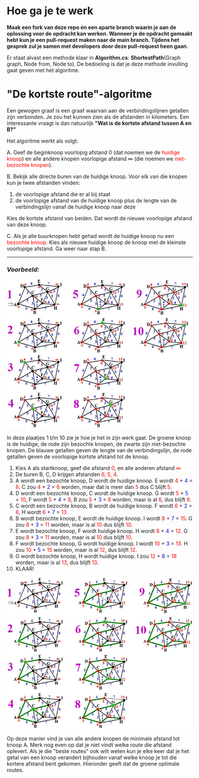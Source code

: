 # Hoe ga je te werk

**Maak een fork van deze repo én een aparte branch waarin je aan de oplossing voor de opdracht kan werken. Wanneer je de opdracht gemaakt hebt kun je een pull-request maken naar de main branch. Tijdens het gesprek zul je samen met developers door deze pull-request heen gaan.**

Er staat alvast een methode klaar in **Algorithm.cs**: **ShortestPath**(Graph graph, Node from, Node to). De bedoeling is dat je deze methode invulling gaat geven met het algoritme.

# "De kortste route"-algoritme

Een gewogen graaf is een graaf waarvan aan de verbindingslijnen getallen zijn verbonden. Je zou het kunnen zien als de afstanden in kilometers.
Een interessante vraagt is dan natuurlijk **"Wat is de kortste afstand tussen A en B?"**

Het algoritme werkt als volgt:

A. Geef de beginknoop voorlopig afstand 0 (dat noemen we de <font color="red">huidige knoop</font>) en alle andere knopen voorlopige afstand ∞ (die noemen we <font color="red">niet-bezochte knopen</font>).

B. Bekijk alle directe buren van de huidige knoop. Voor elk van die knopen kun je twee afstanden vinden:

1.  de voorlopige afstand die er al bij staat
2.  de voorlopige afstand van de huidige knoop plus de lengte van de verbindingslijn vanaf de huidige knoop naar deze

Kies de kortste afstand van beiden. Dat wordt de nieuwe voorlopige afstand van deze knoop.

C. Als je alle buurknopen hebt gehad wordt de huidige knoop nu een <font color="red">bezochte knoop.</font>
Kies als nieuwe huidige knoop de knoop met de kleinste voorlopige afstand.
Ga weer naar stap B.

---

### _Voorbeeld:_

![](example.jpg)

In deze plaatjes 1 t/m 10 zie je hoe je het in zijn werk gaat. De groene knoop is de huidige, de rode zijn bezochte knopen, de zwarte zijn niet-bezochte knopen. De blauwe getallen geven de lengte van de verbindingslijn, de rode getallen geven de voorlopige kortste afstand tot de knoop.

1. Kies A als startknoop, geef die afstand <font color="red">0</font>, en alle anderen afstand <font color="red">∞</font>
2. De buren B, C, D krijgen afstanden <font color="red">6, 5, 4</font>.
3. A wordt een bezochte knoop, D wordt de huidige knoop. E wordt <font color="red">4</font> + <font color="blue">4</font> = <font color="red">8</font>. C zou <font color="red">4</font> + <font color="blue">2</font> = <font color="red">6</font> worden, maar dat is meer dan <font color="red">5</font> dus C blijft <font color="red">5</font>.
4. D wordt een bezochte knoop, C wordt de huidige knoop. G wordt <font color="red">5</font> + <font color="blue">5</font> = <font color="red">10</font>, F wordt <font color="red">5</font> + <font color="blue">4</font> = <font color="red">9</font>, B zou <font color="red">5</font> + <font color="blue">3</font> = <font color="red">8</font> worden, maar is al <font color="red">6</font>, dus blijft <font color="red">6</font>.
5. C wordt een bezochte knoop, B wordt de huidige knoop. F wordt <font color="red">6</font> + <font color="blue">2</font> = <font color="red">8</font>, H wordt <font color="red">6</font> + <font color="blue">7</font> = <font color="red">13</font>
6. B wordt bezochte knoop, E wordt de huidige knoop. I wordt <font color="red">8</font> + <font color="blue">7</font> = <font color="red">15</font>. G zou <font color="red">8</font> + <font color="blue">3</font> = <font color="red">11</font> worden, maar is al <font color="red">10</font> dus blijft <font color="red">10</font>.
7. E wordt bezochte knoop, F wordt huidige knoop. H wordt <font color="red">8</font> + <font color="blue">4</font> = <font color="red">12</font>. G zou <font color="red">8</font> + <font color="blue">3</font> = <font color="red">11</font> worden, maar is al <font color="red">10</font> dus blijft <font color="red">10</font>.
8. F wordt bezochte knoop, G wordt huidige knoop. I wordt <font color="red">10</font> + <font color="blue">3</font> = <font color="red">13</font>. H zou <font color="red">10</font> + <font color="blue">5</font> = <font color="red">15</font> worden, maar is al <font color="red">12</font>, dus blijft <font color="red">12</font>.
9. G wordt bezochte knoop, H wordt huidige knoop. I zou <font color="red">12</font> + <font color="blue">8</font> = <font color="red">18</font> worden, maar is al <font color="red">13</font>, dus blijft <font color="red">13</font>.
10. KLAAR!

![](example2.jpg)

Op deze manier vind je van alle andere knopen de minimale afstand tot knoop A. Merk nog even op dat je niet vindt welke route die afstand oplevert. Als je die "beste routes" ook wilt weten kun je elke keer dat je het getal van een knoop verandert bijhouden vanaf welke knoop je tot die kortere afstand bent gekomen.
Hieronder geeft dat de groene optimale routes.
